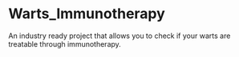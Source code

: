# Warts_Immunotherapy
An industry ready project that allows you to check if your warts are treatable through immunotherapy. 
